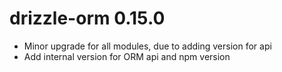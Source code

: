 # drizzle-orm 0.15.0

- Minor upgrade for all modules, due to adding version for api
- Add internal version for ORM api and npm version